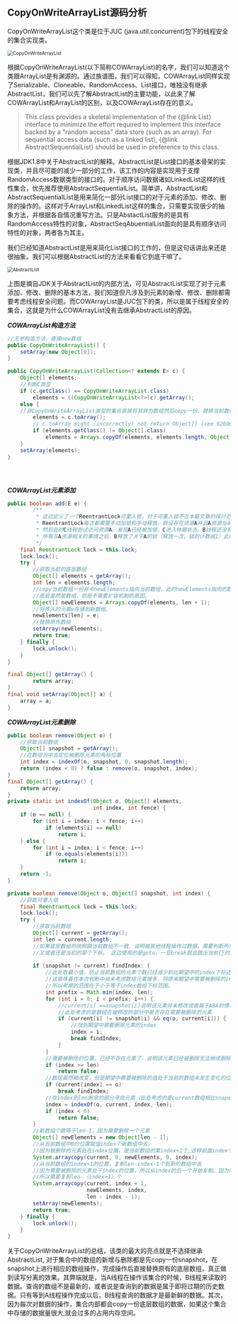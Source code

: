 ## CopyOnWriteArrayList源码分析

CopyOnWriteArrayList这个类是位于JUC (java.util.concurrent)包下的线程安全的集合实现类。



<img src="./CopyOnWriteArrayList.png" alt="CopyOnWriteArrayList" style="zoom:75%;" />

根据CopyOnWriteArrayList(以下简称COWArrayList)的名字，我们可以知道这个类跟ArrayList是有渊源的。通过族谱图，我们可以得知，COWArrayList同样实现了Serializable、Cloneable、RandomAccess、List接口，唯独没有继承AbstractList，我们可以先了解AbstractList的主要功能，以此来了解COWArrayList和ArrayList的区别，以及COWArrayList存在的意义。

> This class provides a skeletal implementation of the {@link List}
> interface to minimize the effort required to implement this interface
> backed by a "random access" data store (such as an array).  For sequential
> access data (such as a linked list), {@link AbstractSequentialList} should
>  be used in preference to this class.

根据JDK1.8中关于AbstractList的解释。AbstractList是List接口的基本骨架的实现类，并且尽可能的减少一部分的工作，该工作的内容是实现用于支撑RandomAccess数据类型的接口的。对于顺序访问数据诸如LinkedList这样的线性集合，优先推荐使用AbstractSequentialList。简单讲，AbstractList和AbstractSequentialList是用来简化一部分List接口的对于元素的添加、修改、删除的操作的。这样对于ArrayList和LinkedList这样的集合，只需要实现很少的抽象方法，并根据各自情况重写方法。只是AbstactList服务的是具有RandomAccess特性的对象，AbstractSeqAbuentialList面向的是具有顺序访问特性的对象，两者各为其主。

我们已经知道AbstractList是用来简化List接口的工作的，但是这句话讲出来还是很抽象。我们可以根据AbstractList的方法来看看它到底干嘛了。

<img src="./AbstractList.png" alt="AbstractList" style="zoom:75%;" />



上图是摘自JDK关于AbstractList的内部方法，可见AbstractList实现了对于元素添加、修改、删除的基本方法，我们知道但凡涉及到元素的新增、修改、删除都需要考虑线程安全问题。而COWArrayList是JUC包下的类，所以是属于线程安全的集合，这就是为什么COWArrayList没有去继承AbstractList的原因。

***COWArrayList构造方法***

```java
//无参构造方法，直接new数组
public CopyOnWriteArrayList() {
    setArray(new Object[0]);
}

public CopyOnWriteArrayList(Collection<? extends E> c) {
    Object[] elements;
    //判断C类型
    if (c.getClass() == CopyOnWriteArrayList.class)
        elements = ((CopyOnWriteArrayList<?>)c).getArray();
    else {
    //非CopyOnWriteArrayList类型的集合直接将其转为数组然后copy一份，替换当前数组。
        elements = c.toArray();
        // c.toArray might (incorrectly) not return Object[] (see 6260652)
        if (elements.getClass() != Object[].class)
            elements = Arrays.copyOf(elements, elements.length, Object[].class);
    }
    setArray(elements);
}





```

***COWArrayList元素添加***

```java
public boolean add(E e) {
    	/**
         * 这边定义了一个ReentrantLock可重入锁，对于可重入锁不在本篇文章的探讨范围之内。所以这边只做一个简单介绍。
         * ReentrantLock每次都需要手动加锁和手动释放。假设存在资源A并且A资源当前没有上锁，当B线程尝试访问A，并成功加锁，并且将加锁的计数定为1。
         * 然后此时C线程尝试访问资源A，发现A已经被加锁。C进入休眠状态。B线程还没有解锁，此时B又尝试访问A资源，此时锁的计数加1(当前为2)。等到B线程处理完
         * 所有与A资源相关的事情之后，B释放了关于A的锁（释放一次，锁的计数减1）此时锁的计数为0。C线程此时开始活跃起来了，访问了A资源并成功加锁，此时锁的计数为1
         */
    final ReentrantLock lock = this.lock;
    lock.lock();
    try {
        //获取当前的底层数组
        Object[] elements = getArray();
        int len = elements.length;
        //copy当前数组一份并令newElements指向当前数组，此时newElements指向的数组的长度为len+1。这就是为什么COWArrayList
        //底层虽然是数组，但是不需要扩容机制的原因。
        Object[] newElements = Arrays.copyOf(elements, len + 1);
        //将传入的元素e存储到新数组。
        newElements[len] = e;
        //替换原先数组
        setArray(newElements);
        return true;
    } finally {
        lock.unlock();
    }
}

final Object[] getArray() {
        return array;
}
final void setArray(Object[] a) {
    array = a;
}
```

***COWArrayList元素删除***

```java
public boolean remove(Object o) {
    //获取当前数组
    Object[] snapshot = getArray();
    //在数组当中去定位被删除元素的角标位置
    int index = indexOf(o, snapshot, 0, snapshot.length);
    return (index < 0) ? false : remove(o, snapshot, index);
}
final Object[] getArray() {
    return array;
}
private static int indexOf(Object o, Object[] elements,
                           int index, int fence) {
    if (o == null) {
        for (int i = index; i < fence; i++)
            if (elements[i] == null)
                return i;
    } else {
        for (int i = index; i < fence; i++)
            if (o.equals(elements[i]))
                return i;
    }
    return -1;
}

private boolean remove(Object o, Object[] snapshot, int index) {
    //获取可重入锁
    final ReentrantLock lock = this.lock;
    lock.lock();
    try {
        //获取当前数组
        Object[] current = getArray();
        int len = current.length;
        //如果底层数组的快照跟当前数组不一致，说明被其他线程操作过数据，需要判断所需要删除的元素是否还在当前数组当中，
        //又或者还是当初的那个下标。 这边使用的是goto，一旦break就会跳出当前{}的区域并继续执行后面的语句
         
        if (snapshot != current) findIndex: {   
            //此处取最小值，防止当前数组的元素个数已经减少到比期望中的index下标还少的情况。
            //这意味着在本次判断中尚未考虑数组元素增多，将原来期望中需要被删除的index位置的元素，挤到index+1到len的位置。
            //所以考察的范围在于小于等于index数组下标范围。
            int prefix = Math.min(index, len);
            for (int i = 0; i < prefix; i++) {
                //current[i] ==snapshot[i]说明该元素并未修改或者属于ABA的情况。
                //此处考虑的是数组在被修改的部分中是否存在需要被删除的元素
                if (current[i] != snapshot[i] && eq(o, current[i])) {
                    //找到期望中需要删除元素的index
                    index = i;
                    break findIndex;
                }
            }
            //需要被删除的位置，已经不存在元素了，说明该元素已经被删除无法继续删除
            if (index >= len)
                return false;
            //数组虽然被改变，但是期望中需要被删除的值处于当前的数组未发生变化的位置。
            if (current[index] == o)
                break findIndex;
            //在index到len剩余的部分寻找元素（此处考虑的是current数组相比snapshot元素增多的情况。）
            index = indexOf(o, current, index, len);
            if (index < 0)
                return false;
        }
        //新数组个数等于len-1，因为需要删除一个元素
        Object[] newElements = new Object[len - 1];
        //从当前数组中0的位置赋值index个新数组中去。
        //因为被删除的元素处在index位置，是当前数组的第index+1个,这样前面index个元素都复制完成了。
        System.arraycopy(current, 0, newElements, 0, index);
        //从当前数组的index+1的位置，复制len-index-1个到新的数组中去
        //因为需要被删除的元素处于index的位置，所以从index的后一个开始复制。因为需要被删除的元素是第index+1个，
        //所以需要复制len-（index+1）个
        System.arraycopy(current, index + 1,
                         newElements, index,
                         len - index - 1);
        setArray(newElements);
        return true;
    } finally {
        lock.unlock();
    }
}
```

关于CopyOnWriteArrayList的总结，该类的最大的亮点就是不选择继承AbstractList, 对于集合中的数组的新增与删除都是先copy一份snapshot，在snapshot上进行相应的数组操作，完成操作后直接替换原有的底层数组，真正做到读写分离的效果。其弊端就是，当A线程在操作该集合的时候，B线程来读取的数据。查询的数组不是最新的，或者说是查询到的数据是属于即将过期的历史数据。只有等到A线程操作完成以后，B线程查询的数据才是最新鲜的数据。其次，因为每次对数据的操作，集合内部都会copy一份底层数组的数据，如果这个集合中存储的数据量很大,就会过多的占用内存空间。

